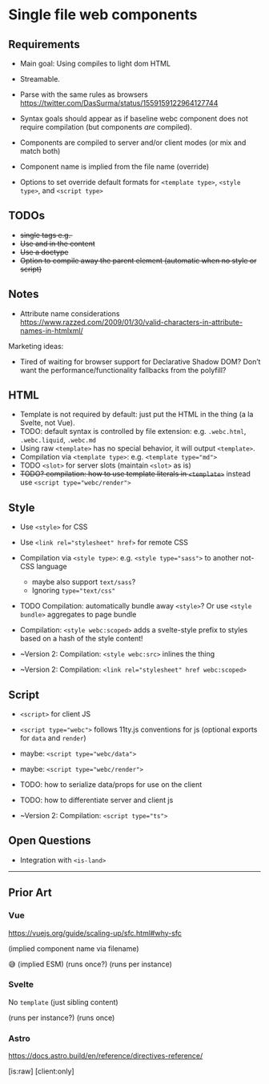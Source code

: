 # Single file web components

## Requirements

* Main goal: Using <my-web-component/> compiles to light dom HTML

* Streamable.
* Parse with the same rules as browsers https://twitter.com/DasSurma/status/1559159122964127744

* Syntax goals should appear as if baseline webc component does not require compilation (but components _are_ compiled).
* Components are compiled to server and/or client modes (or mix and match both)
* Component name is implied from the file name (override)
* Options to set override default formats for `<template type>`, `<style type>`, and `<script type>`

## TODOs

* ~~single tags e.g. <img>~~
* ~~Use <body> and <html> in the content~~
* ~~Use a doctype~~
* ~~Option to compile away the parent element (automatic when no style or script)~~

## Notes

* Attribute name considerations https://www.razzed.com/2009/01/30/valid-characters-in-attribute-names-in-htmlxml/

Marketing ideas:
* Tired of waiting for browser support for Declarative Shadow DOM? Don’t want the performance/functionality fallbacks from the polyfill?

## HTML

* Template is not required by default: just put the HTML in the thing (a la Svelte, not Vue).
* TODO: default syntax is controlled by file extension: e.g. `.webc.html`, `.webc.liquid`, `.webc.md`
* Using raw `<template>` has no special behavior, it will output `<template>`.
* Compilation via `<template type>`: e.g. `<template type="md">`
* TODO `<slot>` for server slots (maintain `<slot>` as is)
* ~~TODO? compilation: how to use template literals in `<template>`~~ instead use `<script type="webc/render">`

## Style

* Use `<style>` for CSS
* Use `<link rel="stylesheet" href>` for remote CSS
* Compilation via `<style type>`: e.g. `<style type="sass">` to another not-CSS language
  * maybe also support `text/sass`?
  * Ignoring `type="text/css"`
* TODO Compilation: automatically bundle away `<style>`? Or use `<style bundle>` aggregates to page bundle
* Compilation: `<style webc:scoped>` adds a svelte-style prefix to styles based on a hash of the style content!

* ~Version 2: Compilation: `<style webc:src>` inlines the thing
* ~Version 2: Compilation: `<link rel="stylesheet" href webc:scoped>`

## Script

* `<script>` for client JS
* `<script type="webc">` follows 11ty.js conventions for js (optional exports for `data` and `render`)
* maybe: `<script type="webc/data">`
* maybe: `<script type="webc/render">`
* TODO: how to serialize data/props for use on the client
* TODO: how to differentiate server and client js

* ~Version 2: Compilation: `<script type="ts">`

## Open Questions

* Integration with `<is-land>`

---


## Prior Art

### Vue

https://vuejs.org/guide/scaling-up/sfc.html#why-sfc

(implied component name via filename)
<template></template>
<template src></template>
<template lang></template>

<style></style>
<style scoped></style>
<style module></style>
<style module="jsVarName"></style>
<style src></style> 😅
<style lang></style>

<script></script> (implied ESM) (runs once?)
<script setup></script> (runs per instance)
<script src></script>
<script lang></script>

### Svelte

No `template` (just sibling content)

<style></style>
<style scoped></style>

<script></script> (runs per instance?)
<script context="module"></script> (runs once)

### Astro

https://docs.astro.build/en/reference/directives-reference/

[is:raw]
[client:only]

